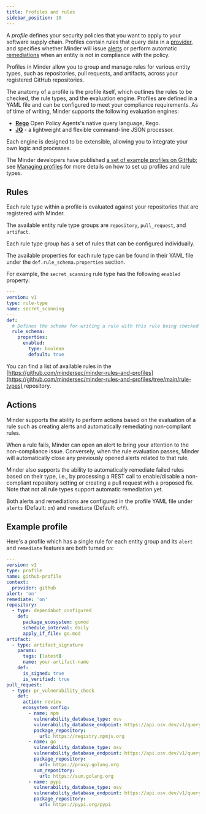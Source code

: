 ```yaml
---
title: Profiles and rules
sidebar_position: 10
---
```


A _profile_ defines your security policies that you want to apply to your
software supply chain. Profiles contain rules that query data in a
[provider](providers.md), and specifies whether Minder will issue
[alerts](alerts.md) or perform automatic [remediations](remediations.md) when an
entity is not in compliance with the policy.

Profiles in Minder allow you to group and manage rules for various entity types,
such as repositories, pull requests, and artifacts, across your registered
GitHub repositories.

The anatomy of a profile is the profile itself, which outlines the rules to be
checked, the rule types, and the evaluation engine. Profiles are defined in a
YAML file and can be configured to meet your compliance requirements. As of time
of writing, Minder supports the following evaluation engines:

- **[Rego](https://www.openpolicyagent.org/docs/latest/policy-language/)** Open
  Policy Agents's native query language, Rego.
- **[JQ](https://jqlang.github.io/jq/)** - a lightweight and flexible
  command-line JSON processor.

Each engine is designed to be extensible, allowing you to integrate your own
logic and processes.

The Minder developers have published
[a set of example profiles on GitHub](https://github.com/mindersec/minder-rules-and-profiles/tree/main/profiles);
see [Managing profiles](../how-to/manage_profiles.md) for more details on how to
set up profiles and rule types.

## Rules

Each rule type within a profile is evaluated against your repositories that are
registered with Minder.

The available entity rule type groups are `repository`, `pull_request`, and
`artifact`.

Each rule type group has a set of rules that can be configured individually.

The available properties for each rule type can be found in their YAML file
under the `def.rule_schema.properties` section.

For example, the `secret_scanning` rule type has the following `enabled`
property:

```yaml
---
version: v1
type: rule-type
name: secret_scanning
---
def:
  # Defines the schema for writing a rule with this rule being checked
  rule_schema:
    properties:
      enabled:
        type: boolean
        default: true
```

You can find a list of available rules in the
[https://github.com/mindersec/minder-rules-and-profiles](https://github.com/mindersec/minder-rules-and-profiles/tree/main/rule-types)
repository.

## Actions

Minder supports the ability to perform actions based on the evaluation of a rule
such as creating alerts and automatically remediating non-compliant rules.

When a rule fails, Minder can open an alert to bring your attention to the
non-compliance issue. Conversely, when the rule evaluation passes, Minder will
automatically close any previously opened alerts related to that rule.

Minder also supports the ability to automatically remediate failed rules based
on their type, i.e., by processing a REST call to enable/disable a non-compliant
repository setting or creating a pull request with a proposed fix. Note that not
all rule types support automatic remediation yet.

Both alerts and remediations are configured in the profile YAML file under
`alerts` (Default: `on`) and `remediate` (Default: `off`).

## Example profile

Here's a profile which has a single rule for each entity group and its `alert`
and `remediate` features are both turned `on`:

```yaml
---
version: v1
type: profile
name: github-profile
context:
  provider: github
alert: 'on'
remediate: 'on'
repository:
  - type: dependabot_configured
    def:
      package_ecosystem: gomod
      schedule_interval: daily
      apply_if_file: go.mod
artifact:
  - type: artifact_signature
    params:
      tags: [latest]
      name: your-artifact-name
    def:
      is_signed: true
      is_verified: true
pull_request:
  - type: pr_vulnerability_check
    def:
      action: review
      ecosystem_config:
        - name: npm
          vulnerability_database_type: osv
          vulnerability_database_endpoint: https://api.osv.dev/v1/query
          package_repository:
            url: https://registry.npmjs.org
        - name: go
          vulnerability_database_type: osv
          vulnerability_database_endpoint: https://api.osv.dev/v1/query
          package_repository:
            url: https://proxy.golang.org
          sum_repository:
            url: https://sum.golang.org
        - name: pypi
          vulnerability_database_type: osv
          vulnerability_database_endpoint: https://api.osv.dev/v1/query
          package_repository:
            url: https://pypi.org/pypi
```
